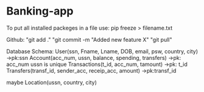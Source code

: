 # Banking-app
To put all installed packeges in a file use: pip freeze > filename.txt

Github:
"git add ."
"git commit -m "Added new feature X"
"git pull"

Database Schema:
User(ssn, Fname, Lname, DOB, email, psw, country, city) ->pk:ssn
Account(acc_num, ussn, balance, spending, transfers) ->pk: acc_num   ussn is unique 
Transactions(t_id, acc_num, tamount) ->pk: t_id  
Transfers(transf_id, sender_acc, receip_acc, amount) ->pk:transf_id

maybe
Location(ussn, country, city)